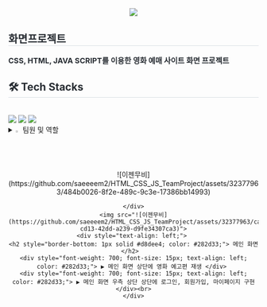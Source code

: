 <div align= "center">
    <img src="https://capsule-render.vercel.app/api?type=cylinder&color=543898&height=120&text=이젠무비%20-%20화면프로젝트&animation=&fontColor=ffffff&fontSize=40" />
    </div>
    <div style="text-align: left;"> 
    <h2 style="border-bottom: 1px solid #d8dee4; color: #282d33;"> 화면프로젝트 </h2>  
    <div style="font-weight: 700; font-size: 15px; text-align: left; color: #282d33;"> CSS, HTML, JAVA SCRIPT를 이용한 영화 예매 사이트 화면 프로젝트 </div> 
    </div>
    <div style="text-align: left;">
    <h2 style="border-bottom: 1px solid #d8dee4; color: #282d33;"> 🛠️ Tech Stacks </h2> <br> 
    <div style="margin: ; text-align: left;" "text-align: left;"> <img src="https://img.shields.io/badge/CSS3-1572B6?style=flat&logo=CSS3&logoColor=white">
          <img src="https://img.shields.io/badge/HTML5-E34F26?style=flat&logo=HTML5&logoColor=white">
          <img src="https://img.shields.io/badge/Javascript-F7DF1E?style=flat&logo=Javascript&logoColor=white">
          </div>
    </div>
 <details>
<summary>
  <img src="https://raw.githubusercontent.com/Tarikul-Islam-Anik/Animated-Fluent-Emojis/master/Emojis/Hand%20gestures/Eyes.png" alt="Eyes" width="2%" /> 팀원 및 역할
</summary>
▶ 홍민식(조장) : 고객센터, 1:1문의 게시판 구현 <br>
▶ 김보성 : 로그인, 회원가입, 마이페이지 구현 <br>
▶ 안재용 : 상세페이지 구현 <br>
▶ 유현혜 : 메인페이지 구현 <br>
▶ 황새미 : 멤버십, 제휴카드, 이용권화면 구현 <br>
   <br>
</details>

<div align= "center">
    ![이젠무비](https://github.com/saeeeem2/HTML_CSS_JS_TeamProject/assets/32377963/484b0026-8f2e-489c-9c3e-17386bb14993)

    </div>
    <img src="![이젠무비](https://github.com/saeeeem2/HTML_CSS_JS_TeamProject/assets/32377963/caa554cf-cd13-42dd-a239-d9fe34307ca3)">
    <div style="text-align: left;"> 
    <h2 style="border-bottom: 1px solid #d8dee4; color: #282d33;"> 메인 화면 </h2>  
    <div style="font-weight: 700; font-size: 15px; text-align: left; color: #282d33;"> ▶ 메인 화면 상단에 영화 예고편 재생 </div> 
    <div style="font-weight: 700; font-size: 15px; text-align: left; color: #282d33;"> ▶ 메인 화면 우측 상단 상단에 로그인, 회원가입, 마이페이지 구현  </div><br>
    </div>
</div>



